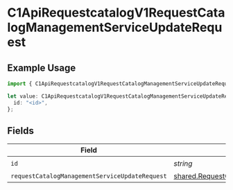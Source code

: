 # C1ApiRequestcatalogV1RequestCatalogManagementServiceUpdateRequest

## Example Usage

```typescript
import { C1ApiRequestcatalogV1RequestCatalogManagementServiceUpdateRequest } from "conductorone-sdk-typescript/sdk/models/operations";

let value: C1ApiRequestcatalogV1RequestCatalogManagementServiceUpdateRequest = {
  id: "<id>",
};
```

## Fields

| Field                                                                                                                             | Type                                                                                                                              | Required                                                                                                                          | Description                                                                                                                       |
| --------------------------------------------------------------------------------------------------------------------------------- | --------------------------------------------------------------------------------------------------------------------------------- | --------------------------------------------------------------------------------------------------------------------------------- | --------------------------------------------------------------------------------------------------------------------------------- |
| `id`                                                                                                                              | *string*                                                                                                                          | :heavy_check_mark:                                                                                                                | N/A                                                                                                                               |
| `requestCatalogManagementServiceUpdateRequest`                                                                                    | [shared.RequestCatalogManagementServiceUpdateRequest](../../../sdk/models/shared/requestcatalogmanagementserviceupdaterequest.md) | :heavy_minus_sign:                                                                                                                | N/A                                                                                                                               |